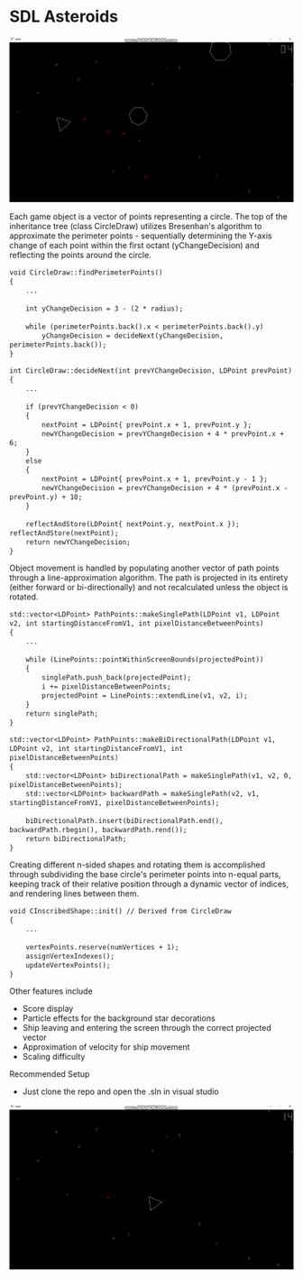 # SDL Asteroids

![SDL_Asteroids footage](sdl_asteroids_gameplay_1.gif?raw=true "SDL_Asteroids_footage")


Each game object is a vector of points representing a circle. The top of the inheritance tree (class CircleDraw) utilizes Bresenhan's algorithm 
to approximate the perimeter points - sequentially determining the Y-axis change of each point within the first octant (yChangeDecision) and reflecting the points around the circle.

```
void CircleDraw::findPerimeterPoints()
{
    ...
    
    int yChangeDecision = 3 - (2 * radius);
    
    while (perimeterPoints.back().x < perimeterPoints.back().y)
        yChangeDecision = decideNext(yChangeDecision, perimeterPoints.back());
}
```
```
int CircleDraw::decideNext(int prevYChangeDecision, LDPoint prevPoint)
{
    ...
    
    if (prevYChangeDecision < 0)
    {
        nextPoint = LDPoint{ prevPoint.x + 1, prevPoint.y };
        newYChangeDecision = prevYChangeDecision + 4 * prevPoint.x + 6;
    }
    else
    {
        nextPoint = LDPoint{ prevPoint.x + 1, prevPoint.y - 1 };
        newYChangeDecision = prevYChangeDecision + 4 * (prevPoint.x - prevPoint.y) + 10;
    }

    reflectAndStore(LDPoint{ nextPoint.y, nextPoint.x }); reflectAndStore(nextPoint);
    return newYChangeDecision;
}
```

Object movement is handled by populating another vector of path points through a line-approximation algorithm. The path is projected in its
entirety (either forward or bi-directionally) and not recalculated unless the object is rotated.

```
std::vector<LDPoint> PathPoints::makeSinglePath(LDPoint v1, LDPoint v2, int startingDistanceFromV1, int pixelDistanceBetweenPoints)
{
    ...

    while (LinePoints::pointWithinScreenBounds(projectedPoint)) 
    {
        singlePath.push_back(projectedPoint);
        i += pixelDistanceBetweenPoints;
        projectedPoint = LinePoints::extendLine(v1, v2, i);
    }
    return singlePath;
}
```
```
std::vector<LDPoint> PathPoints::makeBiDirectionalPath(LDPoint v1, LDPoint v2, int startingDistanceFromV1, int pixelDistanceBetweenPoints)
{
    std::vector<LDPoint> biDirectionalPath = makeSinglePath(v1, v2, 0, pixelDistanceBetweenPoints);
    std::vector<LDPoint> backwardPath = makeSinglePath(v2, v1, startingDistanceFromV1, pixelDistanceBetweenPoints);

    biDirectionalPath.insert(biDirectionalPath.end(), backwardPath.rbegin(), backwardPath.rend());
    return biDirectionalPath;
}
```

Creating different n-sided shapes and rotating them is accomplished through subdividing the base circle's perimeter points into n-equal parts, keeping track of their relative position through a dynamic vector of indices, and rendering lines between them.

```
void CInscribedShape::init() // Derived from CircleDraw
{
    ...
    
    vertexPoints.reserve(numVertices + 1);
    assignVertexIndexes();
    updateVertexPoints();
}
```

Other features include
- Score display
- Particle effects for the background star decorations
- Ship leaving and entering the screen through the correct projected vector
- Approximation of velocity for ship movement
- Scaling difficulty

Recommended Setup
- Just clone the repo and open the .sln in visual studio

![SDL_Asteroids footage2](sdl_asteroids_gameplay_2.gif?raw=true "SDL_Asteroids_footage2")
